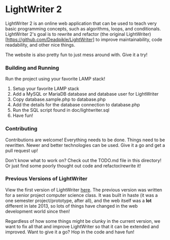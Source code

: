# LightWriter 2

LightWriter 2 is an online web application that can be used to teach very basic programming concepts, 
such as algorithms, loops, and conditionals. LightWriter 2's goal is to rewrite and refactor 
(the original LightWriter)[https://github.com/Deadpikle/LightWriter] to
improve maintainability, code readability, and other nice things.

The website is also pretty fun to just mess around with. Give it a try!

### Building and Running

Run the project using your favorite LAMP stack!
1. Setup your favorite LAMP stack
2. Add a MySQL or MariaDB database and database user for LightWriter
3. Copy database.sample.php to database.php
4. Add the details for the database connection to database.php
5. Run the SQL script found in doc/lightwriter.sql
6. Have fun!

### Contributing

Contributions are welcome! Everything needs to be done. Things need to be rewritten. Newer and better technologies can be used. Give it a go and get a pull request up!

Don't know what to work on? Check out the TODO.md file in this directory! Or just find some poorly thought out code and refactor/rewrite it!
 
### Previous Versions of LightWriter

View the first version of LightWriter [here](https://github.com/Deadpikle/LightWriter). The previous version was written 
for a senior project computer science class. It was built in haste (it was a one semester project/prototype, after all),
and the web itself was a **lot** different in late 2013, so lots of things have changed in the web development world since then!

Regardless of how some things might be clunky in the current version, we want to fix all that and improve LightWriter so that
it can be extended and improved. Want to give it a go? Hop in the code and have fun!